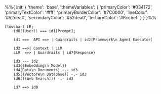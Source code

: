 %%{
  init: {
    'theme': 'base',
    'themeVariables': {
      'primaryColor': '#034172',
      'primaryTextColor': '#fff',
      'primaryBorderColor': '#7C0000',
      'lineColor': '#52dea0',
      'secondaryColor': '#52dea0',
      'tertiaryColor': '#6ccbef'
    }
  }
}%%

```mermaid
flowchart LR;
    id0((User)) === id1[Prompt];

    id1 ===  API ==> | Guardrails | id2[Framework\n Agent Executor] 
   
    id2 ==>| Context | LLM
    LLM  ==> | Guardrails | id7{Response} 

    id3 --- id2
    id3{{Embedding\n Model}} 
    id4[Data\n Documents] -.- id3
    id5[(Vectore\n Database)] -.- id3
    id6(((Web Search))) -.- id3
    
    id7 ==> id0 
```
